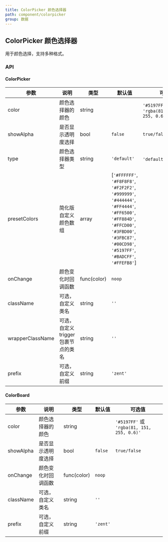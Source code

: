 ```yaml
---
title: ColorPicker 颜色选择器
path: component/colorpicker
group: 数据
---
```


## ColorPicker 颜色选择器

用于颜色选择，支持多种格式。

### API

#### ColorPicker

| 参数            | 说明               | 类型                |  默认值   | 可选值 |
| ------------- | ------------------- | ------------------- | ----------- | --------- |
| color         | 颜色选择器的颜色      | string              |          |   `'#5197FF'` 或  `'rgba(81, 151, 255, 0.6)'`  |
| showAlpha     | 是否显示透明度选择    | bool                | `false`  |   `true/false`     |
| type          | 颜色选择器类型       | string              | `'default'`   |   `'default'`、`'simple'`      |
| presetColors  | 简化版自定义颜色数组  | array | [`'#FFFFFF'`, `'#F8F8F8'`, `'#F2F2F2'`, `'#999999'`, `'#444444'`, `'#FF4444'`, `'#FF6500'`, `'#FF884D'`, `'#FFCD00'`, `'#3FBD00'`, `'#3FBC87'`, `'#00CD98'`, `'#5197FF'`, `'#BADCFF'`, `'#FFEFB8'`] |         |
| onChange      | 颜色变化时回调函数    | func(color)         | `noop`   |         |
| className     | 可选，自定义类名      | string              | `''`     |         |
| wrapperClassName | 可选，自定义trigger包裹节点的类名 | string | `''`    |         |
| prefix        | 可选，自定义前缀      | string              | `'zent'` |         |

#### ColorBoard

| 参数            | 说明               | 类型                |  默认值   | 可选值 |
| ------------- | ------------------- | ------------------- | ----------- | --------- |
| color         | 颜色选择器的颜色      | string              |          |   `'#5197FF'` 或  `'rgba(81, 151, 255, 0.6)'`  |
| showAlpha     | 是否显示透明度选择    | bool                | `false`  |   `true/false`     |
| onChange      | 颜色变化时回调函数    | func(color)         | `noop`   |         |
| className     | 可选，自定义类名      | string              | `''`     |         |
| prefix        | 可选，自定义前缀      | string              | `'zent'` |         |

<style>
	.marginTop10 {
		margin-top: 10px;
	}
</style>
